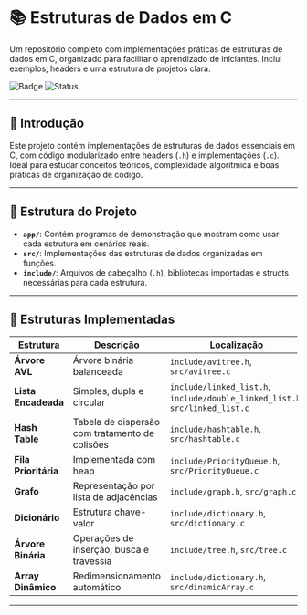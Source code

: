 # 📚 Estruturas de Dados em C

Um repositório completo com implementações práticas de estruturas de dados em C, organizado para facilitar o aprendizado de iniciantes. Inclui exemplos, headers e uma estrutura de projetos clara.

![Badge](https://img.shields.io/badge/Linguagem-C-blue) ![Status](https://img.shields.io/badge/Status-Em%20Desenvolvimento-brightgreen)

---

## 🏁 Introdução

Este projeto contém implementações de estruturas de dados essenciais em C, com código modularizado entre headers (`.h`) e implementações (`.c`). Ideal para estudar conceitos teóricos, complexidade algorítmica e boas práticas de organização de código.

---

## 📂 Estrutura do Projeto

- **`app/`**: Contém programas de demonstração que mostram como usar cada estrutura em cenários reais.
- **`src/`**: Implementações das estruturas de dados organizadas em funções.
- **`include/`**: Arquivos de cabeçalho (`.h`), bibliotecas importadas e structs necessárias para cada estrutura.

---

## 🧩 Estruturas Implementadas

| Estrutura               | Descrição                                  | Localização                     |
|-------------------------|-------------------------------------------|---------------------------------|
| **Árvore AVL**          | Árvore binária balanceada                 | `include/avitree.h`, `src/avitree.c` |
| **Lista Encadeada**      | Simples, dupla e circular                 | `include/linked_list.h`, `include/double_linked_list.h`, `src/linked_list.c` |
| **Hash Table**          | Tabela de dispersão com tratamento de colisões | `include/hashtable.h`, `src/hashtable.c` |
| **Fila Prioritária**    | Implementada com heap                     | `include/PriorityQueue.h`, `src/PriorityQueue.c` |
| **Grafo**               | Representação por lista de adjacências    | `include/graph.h`, `src/graph.c` |
| **Dicionário**          | Estrutura chave-valor                     | `include/dictionary.h`, `src/dictionary.c` |
| **Árvore Binária**      | Operações de inserção, busca e travessia  | `include/tree.h`, `src/tree.c` |
| **Array Dinâmico**      | Redimensionamento automático              | `include/dictionary.h`, `src/dinamicArray.c` |

---
